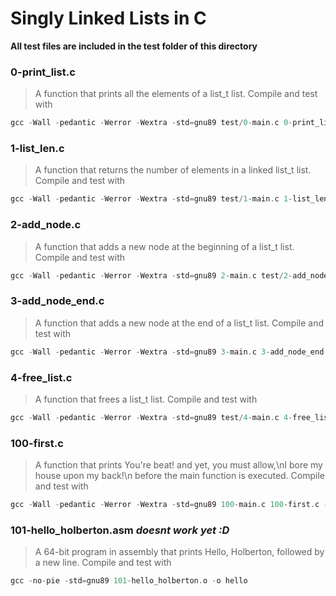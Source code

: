 # Singly Linked Lists in C

**All test files are included in the test folder of this directory**
### 0-print_list.c
> A function that prints all the elements of a list_t list.
> Compile and test with
```c
gcc -Wall -pedantic -Werror -Wextra -std=gnu89 test/0-main.c 0-print_list.c -o a
```

### 1-list_len.c
> A function that returns the number of elements in a linked list_t list.
> Compile and test with
```c
gcc -Wall -pedantic -Werror -Wextra -std=gnu89 test/1-main.c 1-list_len.c -o b
```

### 2-add_node.c
> A function that adds a new node at the beginning of a list_t list.
> Compile and test with
```c
gcc -Wall -pedantic -Werror -Wextra -std=gnu89 2-main.c test/2-add_node.c 0-print_list.c -o c
```

### 3-add_node_end.c
> A function that adds a new node at the end of a list_t list.
> Compile and test with
```c
gcc -Wall -pedantic -Werror -Wextra -std=gnu89 3-main.c 3-add_node_end.c 0-print_list.c -o d
```

### 4-free_list.c
> A function that frees a list_t list.
> Compile and test with
```c
gcc -Wall -pedantic -Werror -Wextra -std=gnu89 test/4-main.c 4-free_list.c 3-add_node_end.c 0-print_list.c -o e
```

### 100-first.c
> A function that prints You're beat! and yet, you must allow,\nI bore my house upon my back!\n before the main function is executed.
> Compile and test with
```c
gcc -Wall -pedantic -Werror -Wextra -std=gnu89 100-main.c 100-first.c -o first
```

### 101-hello_holberton.asm  *doesnt work yet :D*
> A 64-bit program in assembly that prints Hello, Holberton, followed by a new line.
> Compile and test with
```c
gcc -no-pie -std=gnu89 101-hello_holberton.o -o hello
```